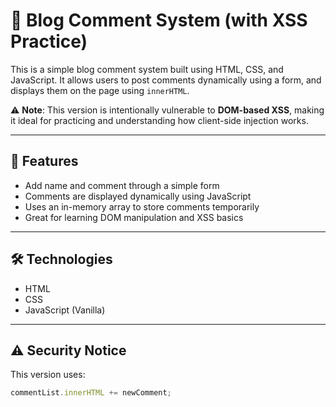 # 📝 Blog Comment System (with XSS Practice)

This is a simple blog comment system built using HTML, CSS, and JavaScript. It allows users to post comments dynamically using a form, and displays them on the page using `innerHTML`.

⚠️ **Note**: This version is intentionally vulnerable to **DOM-based XSS**, making it ideal for practicing and understanding how client-side injection works.

---

## 🚀 Features

- Add name and comment through a simple form
- Comments are displayed dynamically using JavaScript
- Uses an in-memory array to store comments temporarily
- Great for learning DOM manipulation and XSS basics

---

## 🛠️ Technologies

- HTML
- CSS
- JavaScript (Vanilla)

---

## ⚠️ Security Notice

This version uses:
```javascript
commentList.innerHTML += newComment;
